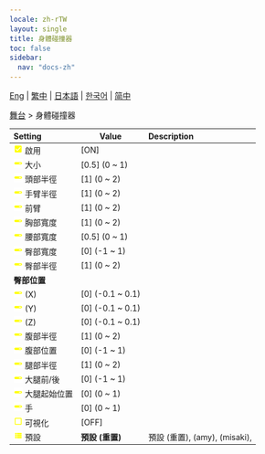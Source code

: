 ```yaml
---
locale: zh-rTW
layout: single
title: 身體碰撞器
toc: false
sidebar:
  nav: "docs-zh"
---
```

[Eng](/dancexr/menu/2025.4/stage/body_colliders) | [繁中](/tw/dancexr/menu/2025.4/stage/body_colliders) | [日本語](/jp/dancexr/menu/2025.4/stage/body_colliders) | [한국어](/kr/dancexr/menu/2025.4/stage/body_colliders) | [简中](/zh/dancexr/menu/2025.4/stage/body_colliders)

[舞台](../menu#舞台) > 身體碰撞器



| Setting | Value | Description |
| :--- | --- | :--- |
|<nobr>![check_on icon](/images/icon/ic_check_on.png) 啟用</nobr>| [ON] | 
|<nobr>![slider icon](/images/icon/ic_slider.png) 大小</nobr>| [0.5] (0 ~ 1) | 
|<nobr>![slider icon](/images/icon/ic_slider.png) 頭部半徑</nobr>| [1] (0 ~ 2) | 
|<nobr>![slider icon](/images/icon/ic_slider.png) 手臂半徑</nobr>| [1] (0 ~ 2) | 
|<nobr>![slider icon](/images/icon/ic_slider.png) 前臂</nobr>| [1] (0 ~ 2) | 
|<nobr>![slider icon](/images/icon/ic_slider.png) 胸部寬度</nobr>| [1] (0 ~ 2) | 
|<nobr>![slider icon](/images/icon/ic_slider.png) 腰部寬度</nobr>| [0.5] (0 ~ 1) | 
|<nobr>![slider icon](/images/icon/ic_slider.png) 臀部寬度</nobr>| [0] (-1 ~ 1) | 
|<nobr>![slider icon](/images/icon/ic_slider.png) 臀部半徑</nobr>| [1] (0 ~ 2) | 
|<nobr> <b>臀部位置</b></nobr>|| 
|<nobr>![slider icon](/images/icon/ic_slider.png) (X)</nobr>| [0] (-0.1 ~ 0.1) | 
|<nobr>![slider icon](/images/icon/ic_slider.png) (Y)</nobr>| [0] (-0.1 ~ 0.1) | 
|<nobr>![slider icon](/images/icon/ic_slider.png) (Z)</nobr>| [0] (-0.1 ~ 0.1) | 
|<nobr>![slider icon](/images/icon/ic_slider.png) 腹部半徑</nobr>| [1] (0 ~ 2) | 
|<nobr>![slider icon](/images/icon/ic_slider.png) 腹部位置</nobr>| [0] (-1 ~ 1) | 
|<nobr>![slider icon](/images/icon/ic_slider.png) 腿部半徑</nobr>| [1] (0 ~ 2) | 
|<nobr>![slider icon](/images/icon/ic_slider.png) 大腿前/後</nobr>| [0] (-1 ~ 1) | 
|<nobr>![slider icon](/images/icon/ic_slider.png) 大腿起始位置</nobr>| [0] (0 ~ 1) | 
|<nobr>![slider icon](/images/icon/ic_slider.png) 手</nobr>| [0] (0 ~ 1) | 
|<nobr>![check_off icon](/images/icon/ic_check_off.png) 可視化</nobr>| [OFF] | 
|<nobr>![list icon](/images/icon/ic_list.png) 預設</nobr>| **預設 (重置)** | 預設 (重置), (amy), (misaki),  |
